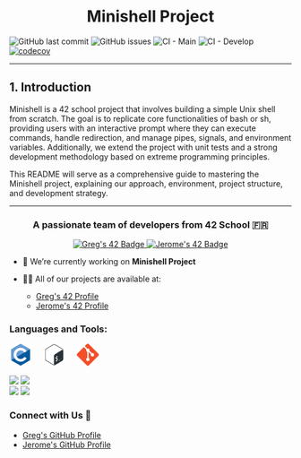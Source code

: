 <h1 align="center">Minishell Project</h1>

![GitHub last commit](https://img.shields.io/github/last-commit/jeportie/Minishell)
![GitHub issues](https://img.shields.io/github/issues/jeportie/Minishell)
![CI - Main](https://github.com/jeportie/minishell/actions/workflows/ci.yml/badge.svg?branch=main)
![CI - Develop](https://github.com/jeportie/minishell/actions/workflows/ci.yml/badge.svg?branch=develop)
[![codecov](https://codecov.io/gh/jeportie/minishell/branch/main/graph/badge.svg)](https://codecov.io/gh/jeportie/minishell)

---

## 1. Introduction

Minishell is a 42 school project that involves building a simple Unix shell from scratch. The goal is to replicate core functionalities of bash or sh, providing users with an interactive prompt where they can execute commands, handle redirection, and manage pipes, signals, and environment variables. Additionally, we extend the project with unit tests and a strong development methodology based on extreme programming principles.

This README will serve as a comprehensive guide to mastering the Minishell project, explaining our approach, environment, project structure, and development strategy.

---

<h3 align="center">A passionate team of developers from 42 School 🇫🇷</h3>

<p align="center">
  <a href="https://profile.intra.42.fr/users/gmarquis">
    <img src="https://badge.mediaplus.ma/greenbinary/gmarquis?1337Badge=off&UM6P=off" alt="Greg's 42 Badge" />
  </a>
  <a href="https://profile.intra.42.fr/users/jeportie">
    <img src="https://badge.mediaplus.ma/greenbinary/jeportie?1337Badge=off&UM6P=off" alt="Jerome's 42 Badge" />
  </a>
</p>

- 🔭 We’re currently working on **Minishell Project**

- 👨‍💻 All of our projects are available at:
  - [Greg's 42 Profile](https://profile.intra.42.fr/users/gmarquis)
  - [Jerome's 42 Profile](https://profile.intra.42.fr/users/jeportie)

### Languages and Tools:

<p align="left">
  <img src="https://github.com/devicons/devicon/blob/master/icons/c/c-original.svg" height="40" alt="C" />
  <img width="12" />
  <img src="https://github.com/devicons/devicon/blob/master/icons/bash/bash-original.svg" height="40" alt="Bash" />
  <img width="12" />
  <img src="https://github.com/devicons/devicon/blob/master/icons/git/git-original.svg" height="40" alt="Git" />
  <img width="12" />
  <!-- Add more icons as needed -->
</p>

<div>
  <img height="150" src="https://github-readme-stats.vercel.app/api?username=jeportie&show_icons=true&theme=default" />
  <img height="150" src="https://github-readme-stats.vercel.app/api/top-langs/?username=jeportie&layout=compact&langs_count=6" />
</div>
<div>
  <img height="150" src="https://github-readme-stats.vercel.app/api?username=Gregory-Marquiset&show_icons=true&theme=default" />
  <img height="150" src="https://github-readme-stats.vercel.app/api/top-langs/?username=Gregory-Marquiset&layout=compact&langs_count=6" />
</div>

### Connect with Us 🤝
  - [Greg's GitHub Profile](https://github.com/Gregory-Marquiset)
  - [Jerome's GitHub Profile](https://github.com/jeportie)
